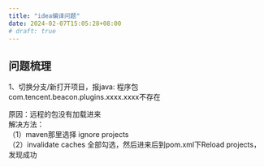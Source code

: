 ```yaml
---
title: "idea编译问题"
date: 2024-02-07T15:05:28+08:00
# draft: true
---
```


## 问题梳理
1、切换分支/新打开项目，报java: 程序包com.tencent.beacon.plugins.xxxx.xxxx不存在

原因：远程的包没有加载进来  
解决方法：  
（1）maven那里选择 ignore projects  
（2）invalidate caches 全部勾选，然后进来后到pom.xml下Reload projects，发现成功

